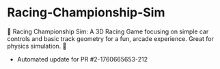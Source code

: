 # Racing-Championship-Sim
🏁 Racing Championship Sim: A 3D Racing Game focusing on simple car controls and basic track geometry for a fun, arcade experience. Great for physics simulation. 🏁


- Automated update for PR #2-1760665653-212